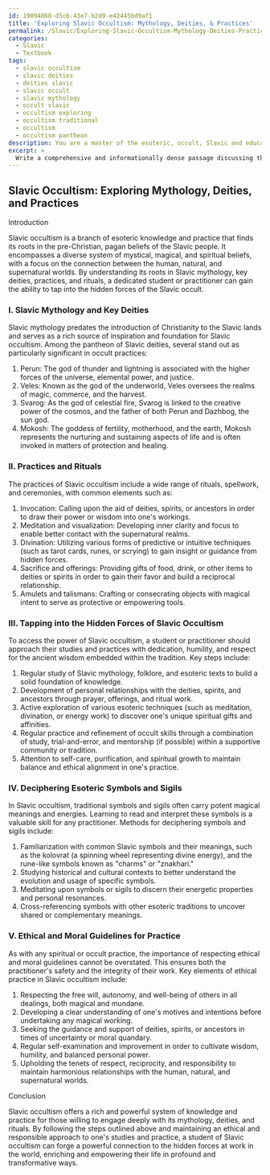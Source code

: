```yaml
---
id: 19094860-d5c6-43e7-b2d9-e42445bd9af1
title: 'Exploring Slavic Occultism: Mythology, Deities, & Practices'
permalink: /Slavic/Exploring-Slavic-Occultism-Mythology-Deities-Practices/
categories:
  - Slavic
  - Textbook
tags:
  - slavic occultism
  - slavic deities
  - deities slavic
  - slavic occult
  - slavic mythology
  - occult slavic
  - occultism exploring
  - occultism traditional
  - occultism
  - occultism pantheon
description: You are a master of the esoteric, occult, Slavic and education, you have written many textbooks on the subject in ways that provide students with rich and deep understanding of the subject. You are being asked to write textbook-like sections on a topic and you do it with full context, explainability, and reliability in accuracy to the true facts of the topic at hand, in a textbook style that a student would easily be able to learn from, in a rich, engaging, and contextual way. Always include relevant context (such as formulas and history), related concepts, and in a way that someone can gain deep insights from.
excerpt: > 
  Write a comprehensive and informationally dense passage discussing the core tenets of Slavic occultism, including a brief overview of its roots in Slavic mythology and its key deities, practices, and rituals. Explain the process of tapping into the hidden forces of Slavic occult that a dedicated student or practitioner should follow, and outline the methods of deciphering traditional esoteric symbols and sigils. Please emphasize the importance of respecting and adhering to the ethical and moral guidelines in such practices to ensure spiritual safety.
---
```


## Slavic Occultism: Exploring Mythology, Deities, and Practices

Introduction

Slavic occultism is a branch of esoteric knowledge and practice that finds its roots in the pre-Christian, pagan beliefs of the Slavic people. It encompasses a diverse system of mystical, magical, and spiritual beliefs, with a focus on the connection between the human, natural, and supernatural worlds. By understanding its roots in Slavic mythology, key deities, practices, and rituals, a dedicated student or practitioner can gain the ability to tap into the hidden forces of the Slavic occult.

### I. Slavic Mythology and Key Deities

Slavic mythology predates the introduction of Christianity to the Slavic lands and serves as a rich source of inspiration and foundation for Slavic occultism. Among the pantheon of Slavic deities, several stand out as particularly significant in occult practices:

1. Perun: The god of thunder and lightning is associated with the higher forces of the universe, elemental power, and justice.
2. Veles: Known as the god of the underworld, Veles oversees the realms of magic, commerce, and the harvest.
3. Svarog: As the god of celestial fire, Svarog is linked to the creative power of the cosmos, and the father of both Perun and Dazhbog, the sun god.
4. Mokosh: The goddess of fertility, motherhood, and the earth, Mokosh represents the nurturing and sustaining aspects of life and is often invoked in matters of protection and healing.

### II. Practices and Rituals

The practices of Slavic occultism include a wide range of rituals, spellwork, and ceremonies, with common elements such as:

1. Invocation: Calling upon the aid of deities, spirits, or ancestors in order to draw their power or wisdom into one's workings.
2. Meditation and visualization: Developing inner clarity and focus to enable better contact with the supernatural realms.
3. Divination: Utilizing various forms of predictive or intuitive techniques (such as tarot cards, runes, or scrying) to gain insight or guidance from hidden forces.
4. Sacrifice and offerings: Providing gifts of food, drink, or other items to deities or spirits in order to gain their favor and build a reciprocal relationship.
5. Amulets and talismans: Crafting or consecrating objects with magical intent to serve as protective or empowering tools.

### III. Tapping into the Hidden Forces of Slavic Occultism

To access the power of Slavic occultism, a student or practitioner should approach their studies and practices with dedication, humility, and respect for the ancient wisdom embedded within the tradition. Key steps include:

1. Regular study of Slavic mythology, folklore, and esoteric texts to build a solid foundation of knowledge.
2. Development of personal relationships with the deities, spirits, and ancestors through prayer, offerings, and ritual work.
3. Active exploration of various esoteric techniques (such as meditation, divination, or energy work) to discover one's unique spiritual gifts and affinities.
4. Regular practice and refinement of occult skills through a combination of study, trial-and-error, and mentorship (if possible) within a supportive community or tradition.
5. Attention to self-care, purification, and spiritual growth to maintain balance and ethical alignment in one's practice.

### IV. Deciphering Esoteric Symbols and Sigils

In Slavic occultism, traditional symbols and sigils often carry potent magical meanings and energies. Learning to read and interpret these symbols is a valuable skill for any practitioner. Methods for deciphering symbols and sigils include:

1. Familiarization with common Slavic symbols and their meanings, such as the kolovrat (a spinning wheel representing divine energy), and the rune-like symbols known as "charms" or "znakhari."
2. Studying historical and cultural contexts to better understand the evolution and usage of specific symbols.
3. Meditating upon symbols or sigils to discern their energetic properties and personal resonances.
4. Cross-referencing symbols with other esoteric traditions to uncover shared or complementary meanings.

### V. Ethical and Moral Guidelines for Practice

As with any spiritual or occult practice, the importance of respecting ethical and moral guidelines cannot be overstated. This ensures both the practitioner's safety and the integrity of their work. Key elements of ethical practice in Slavic occultism include:

1. Respecting the free will, autonomy, and well-being of others in all dealings, both magical and mundane.
2. Developing a clear understanding of one's motives and intentions before undertaking any magical working.
3. Seeking the guidance and support of deities, spirits, or ancestors in times of uncertainty or moral quandary.
4. Regular self-examination and improvement in order to cultivate wisdom, humility, and balanced personal power.
5. Upholding the tenets of respect, reciprocity, and responsibility to maintain harmonious relationships with the human, natural, and supernatural worlds.

Conclusion

Slavic occultism offers a rich and powerful system of knowledge and practice for those willing to engage deeply with its mythology, deities, and rituals. By following the steps outlined above and maintaining an ethical and responsible approach to one's studies and practice, a student of Slavic occultism can forge a powerful connection to the hidden forces at work in the world, enriching and empowering their life in profound and transformative ways.
